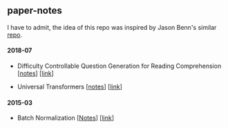 ## paper-notes

I have to admit, the idea of this repo was inspired by Jason Benn's similar [repo](https://github.com/JasonBenn/deep-learning-paper-notes/).

#### 2018-07

* Difficulty Controllable Question Generation for Reading Comprehension [[notes](papers/dc-question-generation.md)] [[link](https://arxiv.org/abs/1807.03586)]

* Universal Transformers [[notes](papers/universal-transformers.md)] [[link](https://arxiv.org/abs/1807.03819)]

#### 2015-03

* Batch Normalization [[Notes](papers/batch-normalization.md)] [[link](https://arxiv.org/abs/1502.03167)]
